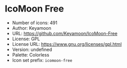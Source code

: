 # IcoMoon Free

- Number of icons: 491
- Author: Keyamoon
- URL: https://github.com/Keyamoon/IcoMoon-Free
- License: GPL
- License URL: https://www.gnu.org/licenses/gpl.html
- Version: undefined
- Palette: Colorless
- Icon set prefix: `icomoon-free`

